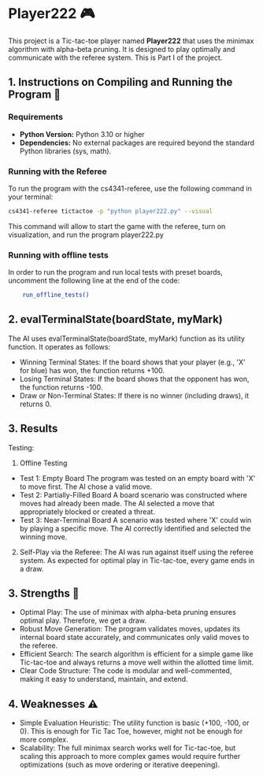 # Player222 🎮

This project is a Tic-tac-toe player named **Player222** that uses the minimax algorithm with alpha-beta pruning. It is designed to play optimally and communicate with the referee system. This is Part I of the project. 

## 1. Instructions on Compiling and Running the Program 🔧

### Requirements
- **Python Version:** Python 3.10 or higher  
- **Dependencies:** No external packages are required beyond the standard Python libraries (sys, math).

### Running with the Referee
To run the program with the cs4341-referee, use the following command in your terminal:

```bash
cs4341-referee tictactoe -p "python player222.py" --visual
```

This command will allow to start the game with the referee, turn on visualization, and run the program player222.py

### Running with offline tests
In order to run the program and run local tests with preset boards, uncomment the following line at the end of the code: 

```bash 
    run_offline_tests()
```


## 2. evalTerminalState(boardState, myMark)

The AI uses evalTerminalState(boardState, myMark) function as its utility function. It operates as follows:

- Winning Terminal States:
    If the board shows that your player (e.g., 'X' for blue) has won, the function returns +100.
- Losing Terminal States:
    If the board shows that the opponent has won, the function returns -100.
-  Draw or Non-Terminal States:
    If there is no winner (including draws), it returns 0.

## 3. Results

Testing: 

1. Offline Testing 
- Test 1: Empty Board
The program was tested on an empty board with 'X' to move first. The AI chose a valid move.
- Test 2: Partially-Filled Board
A board scenario was constructed where moves had already been made. The AI selected a move that appropriately blocked or created a threat.
- Test 3: Near-Terminal Board
A scenario was tested where 'X' could win by playing a specific move. The AI correctly identified and selected the winning move.

2. Self-Play via the Referee:
The AI was run against itself using the referee system.
As expected for optimal play in Tic-tac-toe, every game ends in a draw.

## 3. Strengths 💪

- Optimal Play:
The use of minimax with alpha-beta pruning ensures optimal play. Therefore, we get a draw. 
- Robust Move Generation:
The program validates moves, updates its internal board state accurately, and communicates only valid moves to the referee.
- Efficient Search:
The search algorithm is efficient for a simple game like Tic-tac-toe and always returns a move well within the allotted time limit.
- Clear Code Structure:
The code is modular and well-commented, making it easy to understand, maintain, and extend.

## 4. Weaknesses ⚠️

- Simple Evaluation Heuristic:
The utility function is basic (+100, -100, or 0). This is enough for Tic Tac Toe, however, might not be enough for more complex.
- Scalability:
The full minimax search works well for Tic-tac-toe, but scaling this approach to more complex games would require further optimizations (such as move ordering or iterative deepening).